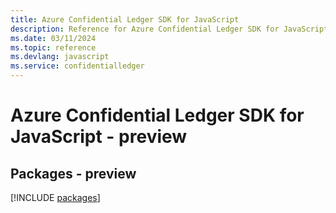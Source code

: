 ```yaml
---
title: Azure Confidential Ledger SDK for JavaScript
description: Reference for Azure Confidential Ledger SDK for JavaScript
ms.date: 03/11/2024
ms.topic: reference
ms.devlang: javascript
ms.service: confidentialledger
---
```

# Azure Confidential Ledger SDK for JavaScript - preview
## Packages - preview
[!INCLUDE [packages](confidential-ledger-index.md)]